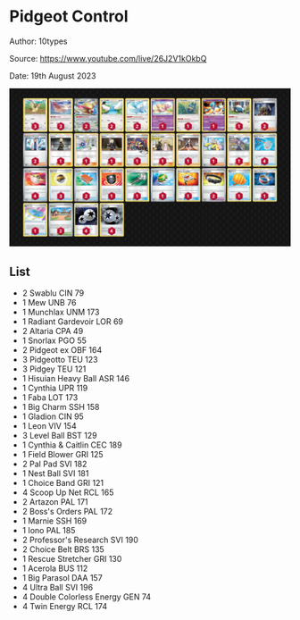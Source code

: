 # Pidgeot Control

Author: 10types

Source: <https://www.youtube.com/live/26J2V1kOkbQ>

Date: 19th August 2023

![decklist](../../images/OBF/Pidgeot%20Control/1-%20Pidgeot%20Control.png)

## List

* 2 Swablu CIN 79
* 1 Mew UNB 76
* 1 Munchlax UNM 173
* 1 Radiant Gardevoir LOR 69
* 2 Altaria CPA 49
* 1 Snorlax PGO 55
* 2 Pidgeot ex OBF 164
* 3 Pidgeotto TEU 123
* 3 Pidgey TEU 121
* 1 Hisuian Heavy Ball ASR 146
* 1 Cynthia UPR 119
* 1 Faba LOT 173
* 1 Big Charm SSH 158
* 1 Gladion CIN 95
* 1 Leon VIV 154
* 3 Level Ball BST 129
* 1 Cynthia & Caitlin CEC 189
* 1 Field Blower GRI 125
* 2 Pal Pad SVI 182
* 1 Nest Ball SVI 181
* 1 Choice Band GRI 121
* 4 Scoop Up Net RCL 165
* 2 Artazon PAL 171
* 2 Boss's Orders PAL 172
* 1 Marnie SSH 169
* 1 Iono PAL 185
* 2 Professor's Research SVI 190
* 2 Choice Belt BRS 135
* 1 Rescue Stretcher GRI 130
* 1 Acerola BUS 112
* 1 Big Parasol DAA 157
* 4 Ultra Ball SVI 196
* 4 Double Colorless Energy GEN 74
* 4 Twin Energy RCL 174
